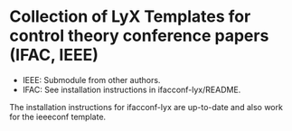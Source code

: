 # Collection of LyX Templates for control theory conference papers (IFAC, IEEE)

- IEEE: Submodule from other authors.
- IFAC: See installation instructions in ifacconf-lyx/README.

The installation instructions for ifacconf-lyx are up-to-date and also work for the ieeeconf template.
